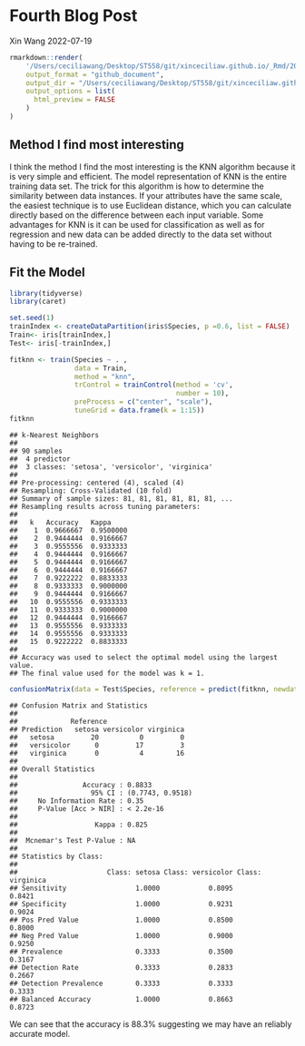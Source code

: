 Fourth Blog Post
================
Xin Wang
2022-07-19

``` r
rmarkdown::render(
    '/Users/ceciliawang/Desktop/ST558/git/xinceciliaw.github.io/_Rmd/2022-07-19-fourth-blog-post.Rmd', 
    output_format = "github_document",
    output_dir = "/Users/ceciliawang/Desktop/ST558/git/xinceciliaw.github.io/_posts",
    output_options = list(
      html_preview = FALSE
    )
)
```

## Method I find most interesting

I think the method I find the most interesting is the KNN algorithm
because it is very simple and efficient. The model representation of KNN
is the entire training data set. The trick for this algorithm is how to
determine the similarity between data instances. If your attributes have
the same scale, the easiest technique is to use Euclidean distance,
which you can calculate directly based on the difference between each
input variable. Some advantages for KNN is it can be used for
classification as well as for regression and new data can be added
directly to the data set without having to be re-trained.

## Fit the Model

``` r
library(tidyverse)
library(caret)
```

``` r
set.seed(1)
trainIndex <- createDataPartition(iris$Species, p =0.6, list = FALSE)
Train<- iris[trainIndex,]
Test<- iris[-trainIndex,]
```

``` r
fitknn <- train(Species ~ . ,
                data = Train,
                method = "knn",
                trControl = trainControl(method = 'cv', 
                                         number = 10),
                preProcess = c("center", "scale"),
                tuneGrid = data.frame(k = 1:15))
fitknn
```

    ## k-Nearest Neighbors 
    ## 
    ## 90 samples
    ##  4 predictor
    ##  3 classes: 'setosa', 'versicolor', 'virginica' 
    ## 
    ## Pre-processing: centered (4), scaled (4) 
    ## Resampling: Cross-Validated (10 fold) 
    ## Summary of sample sizes: 81, 81, 81, 81, 81, 81, ... 
    ## Resampling results across tuning parameters:
    ## 
    ##   k   Accuracy   Kappa    
    ##    1  0.9666667  0.9500000
    ##    2  0.9444444  0.9166667
    ##    3  0.9555556  0.9333333
    ##    4  0.9444444  0.9166667
    ##    5  0.9444444  0.9166667
    ##    6  0.9444444  0.9166667
    ##    7  0.9222222  0.8833333
    ##    8  0.9333333  0.9000000
    ##    9  0.9444444  0.9166667
    ##   10  0.9555556  0.9333333
    ##   11  0.9333333  0.9000000
    ##   12  0.9444444  0.9166667
    ##   13  0.9555556  0.9333333
    ##   14  0.9555556  0.9333333
    ##   15  0.9222222  0.8833333
    ## 
    ## Accuracy was used to select the optimal model using the largest value.
    ## The final value used for the model was k = 1.

``` r
confusionMatrix(data = Test$Species, reference = predict(fitknn, newdata = Test))
```

    ## Confusion Matrix and Statistics
    ## 
    ##             Reference
    ## Prediction   setosa versicolor virginica
    ##   setosa         20          0         0
    ##   versicolor      0         17         3
    ##   virginica       0          4        16
    ## 
    ## Overall Statistics
    ##                                           
    ##                Accuracy : 0.8833          
    ##                  95% CI : (0.7743, 0.9518)
    ##     No Information Rate : 0.35            
    ##     P-Value [Acc > NIR] : < 2.2e-16       
    ##                                           
    ##                   Kappa : 0.825           
    ##                                           
    ##  Mcnemar's Test P-Value : NA              
    ## 
    ## Statistics by Class:
    ## 
    ##                      Class: setosa Class: versicolor Class: virginica
    ## Sensitivity                 1.0000            0.8095           0.8421
    ## Specificity                 1.0000            0.9231           0.9024
    ## Pos Pred Value              1.0000            0.8500           0.8000
    ## Neg Pred Value              1.0000            0.9000           0.9250
    ## Prevalence                  0.3333            0.3500           0.3167
    ## Detection Rate              0.3333            0.2833           0.2667
    ## Detection Prevalence        0.3333            0.3333           0.3333
    ## Balanced Accuracy           1.0000            0.8663           0.8723

We can see that the accuracy is 88.3% suggesting we may have an reliably
accurate model.
